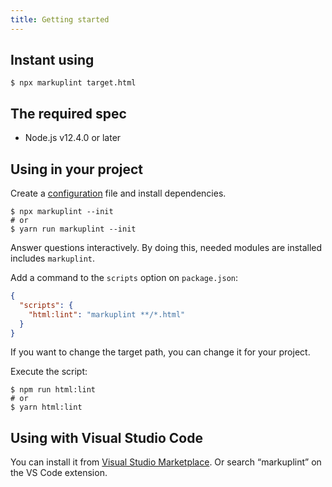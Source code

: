 ```yaml
---
title: Getting started
---
```


## Instant using

```
$ npx markuplint target.html
```

## The required spec

- Node.js v12.4.0 or later

## Using in your project

Create a [configuration](./configuration) file and install dependencies.

```
$ npx markuplint --init
# or
$ yarn run markuplint --init
```

Answer questions interactively.
By doing this, needed modules are installed includes `markuplint`.

Add a command to the `scripts` option on `package.json`:

```json
{
  "scripts": {
    "html:lint": "markuplint **/*.html"
  }
}
```

If you want to change the target path, you can change it for your project.

Execute the script:

```
$ npm run html:lint
# or
$ yarn html:lint
```

## Using with Visual Studio Code

You can install it from [Visual Studio Marketplace](https://marketplace.visualstudio.com/items?itemName=yusukehirao.vscode-markuplint). Or search &ldquo;markuplint&rdquo; on the VS Code extension.
